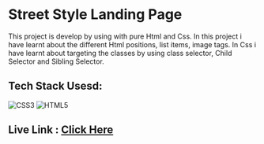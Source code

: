 # Street Style Landing Page

This project is develop by using with pure Html and Css. In this project i have learnt about the different Html positions, list items, image tags.
In Css i have learnt about targeting the classes by using class selector, Child Selector and Sibling Selector. 



## Tech Stack Usesd:

![CSS3](https://img.shields.io/badge/css3-%231572B6.svg?style=for-the-badge&logo=css3&logoColor=white) ![HTML5](https://img.shields.io/badge/html5-%23E34F26.svg?style=for-the-badge&logo=html5&logoColor=white)  


## Live Link :  [Click Here](https://street-style-css.netlify.app/)
  
